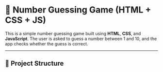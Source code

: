 # 🎯 Number Guessing Game (HTML + CSS + JS)

This is a simple number guessing game built using **HTML**, **CSS**, and **JavaScript**. The user is asked to guess a number between 1 and 10, and the app checks whether the guess is correct.

---

## 📂 Project Structure
